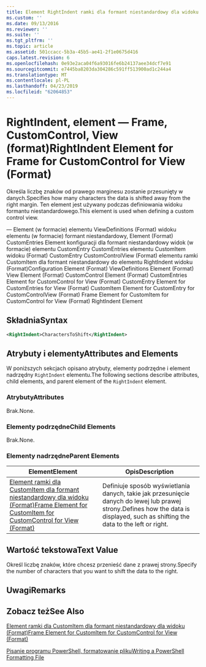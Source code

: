 ```yaml
---
title: Element RightIndent ramki dla formant niestandardowy dla widoku (Format) | Dokumentacja firmy Microsoft
ms.custom: ''
ms.date: 09/13/2016
ms.reviewer: ''
ms.suite: ''
ms.tgt_pltfrm: ''
ms.topic: article
ms.assetid: 501ccacc-5b3a-45b5-ae41-2f1e0675d416
caps.latest.revision: 6
ms.openlocfilehash: 0e93e2aca04f6a93016fe6b24137aee34dcf7e91
ms.sourcegitcommit: e7445ba8203da304286c591ff513900ad1c244a4
ms.translationtype: MT
ms.contentlocale: pl-PL
ms.lasthandoff: 04/23/2019
ms.locfileid: "62064853"
---
```

# <a name="rightindent-element-for-frame-for-customcontrol-for-view-format"></a><span data-ttu-id="afd51-102">RightIndent, element — Frame, CustomControl, View (format)</span><span class="sxs-lookup"><span data-stu-id="afd51-102">RightIndent Element for Frame for CustomControl for View (Format)</span></span>

<span data-ttu-id="afd51-103">Określa liczbę znaków od prawego marginesu zostanie przesunięty w danych.</span><span class="sxs-lookup"><span data-stu-id="afd51-103">Specifies how many characters the data is shifted away from the right margin.</span></span> <span data-ttu-id="afd51-104">Ten element jest używany podczas definiowania widoku formantu niestandardowego.</span><span class="sxs-lookup"><span data-stu-id="afd51-104">This element is used when defining a custom control view.</span></span>

<span data-ttu-id="afd51-105">— Element (w formacie) elementu ViewDefinitions (Format) widoku elementu (w formacie) formant niestandardowy, Element (Format) CustomEntries Element konfiguracji dla formant niestandardowy widok (w formacie) elementu CustomEntry CustomEntries elementu CustomItem widoku (Format) CustomEntry CustomControlView (Format) elementu ramki CustomItem dla formant niestandardowy do elementu RightIndent widoku (Format)</span><span class="sxs-lookup"><span data-stu-id="afd51-105">Configuration Element (Format) ViewDefinitions Element (Format) View Element (Format) CustomControl Element (Format) CustomEntries Element for CustomControl for View (Format) CustomEntry Element for CustomEntries for View (Format) CustomItem Element for CustomEntry for CustomControlView (Format) Frame Element for CustomItem for CustomControl for View (Format) RightIndent Element</span></span>

## <a name="syntax"></a><span data-ttu-id="afd51-106">Składnia</span><span class="sxs-lookup"><span data-stu-id="afd51-106">Syntax</span></span>

```xml
<RightIndent>CharactersToShift</RightIndent>
```

## <a name="attributes-and-elements"></a><span data-ttu-id="afd51-107">Atrybuty i elementy</span><span class="sxs-lookup"><span data-stu-id="afd51-107">Attributes and Elements</span></span>

<span data-ttu-id="afd51-108">W poniższych sekcjach opisano atrybuty, elementy podrzędne i element nadrzędny `RightIndent` elementu.</span><span class="sxs-lookup"><span data-stu-id="afd51-108">The following sections describe attributes, child elements, and parent element of the `RightIndent` element.</span></span>

### <a name="attributes"></a><span data-ttu-id="afd51-109">Atrybuty</span><span class="sxs-lookup"><span data-stu-id="afd51-109">Attributes</span></span>

<span data-ttu-id="afd51-110">Brak.</span><span class="sxs-lookup"><span data-stu-id="afd51-110">None.</span></span>

### <a name="child-elements"></a><span data-ttu-id="afd51-111">Elementy podrzędne</span><span class="sxs-lookup"><span data-stu-id="afd51-111">Child Elements</span></span>

<span data-ttu-id="afd51-112">Brak.</span><span class="sxs-lookup"><span data-stu-id="afd51-112">None.</span></span>

### <a name="parent-elements"></a><span data-ttu-id="afd51-113">Elementy nadrzędne</span><span class="sxs-lookup"><span data-stu-id="afd51-113">Parent Elements</span></span>

|<span data-ttu-id="afd51-114">Element</span><span class="sxs-lookup"><span data-stu-id="afd51-114">Element</span></span>|<span data-ttu-id="afd51-115">Opis</span><span class="sxs-lookup"><span data-stu-id="afd51-115">Description</span></span>|
|-------------|-----------------|
|[<span data-ttu-id="afd51-116">Element ramki dla CustomItem dla formant niestandardowy dla widoku (Format)</span><span class="sxs-lookup"><span data-stu-id="afd51-116">Frame Element for CustomItem for CustomControl for View (Format)</span></span>](./frame-element-for-customitem-for-customcontrol-for-view-format.md)|<span data-ttu-id="afd51-117">Definiuje sposób wyświetlania danych, takie jak przesunięcie danych do lewej lub prawej strony.</span><span class="sxs-lookup"><span data-stu-id="afd51-117">Defines how the data is displayed, such as shifting the data to the left or right.</span></span>|

## <a name="text-value"></a><span data-ttu-id="afd51-118">Wartość tekstowa</span><span class="sxs-lookup"><span data-stu-id="afd51-118">Text Value</span></span>

<span data-ttu-id="afd51-119">Określ liczbę znaków, które chcesz przenieść dane z prawej strony.</span><span class="sxs-lookup"><span data-stu-id="afd51-119">Specify the number of characters that you want to shift the data to the right.</span></span>

## <a name="remarks"></a><span data-ttu-id="afd51-120">Uwagi</span><span class="sxs-lookup"><span data-stu-id="afd51-120">Remarks</span></span>

## <a name="see-also"></a><span data-ttu-id="afd51-121">Zobacz też</span><span class="sxs-lookup"><span data-stu-id="afd51-121">See Also</span></span>

[<span data-ttu-id="afd51-122">Element ramki dla CustomItem dla formant niestandardowy dla widoku (Format)</span><span class="sxs-lookup"><span data-stu-id="afd51-122">Frame Element for CustomItem for CustomControl for View (Format)</span></span>](./frame-element-for-customitem-for-customcontrol-for-view-format.md)

[<span data-ttu-id="afd51-123">Pisanie programu PowerShell, formatowanie pliku</span><span class="sxs-lookup"><span data-stu-id="afd51-123">Writing a PowerShell Formatting File</span></span>](./writing-a-powershell-formatting-file.md)
